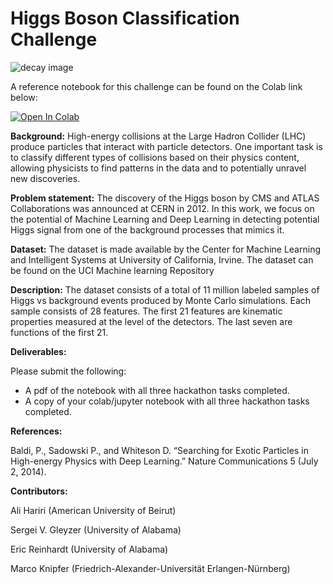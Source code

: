 # Higgs Boson Classification Challenge

![decay image](decay.png)

A reference notebook for this challenge can be found on the Colab link below:

[![Open In Colab](https://colab.research.google.com/assets/colab-badge.svg)](https://colab.research.google.com/github/ML4SCI/DeepLearnHackathon/blob/main/HiggsBosonClassificationChallenge/higgs_classification.ipynb)



**Background:** High-energy collisions at the Large Hadron Collider (LHC) produce particles that interact with particle detectors. One important task is to classify different types of collisions based on their physics content, allowing physicists to find patterns in the data and to potentially unravel new discoveries.

**Problem statement:** The discovery of the Higgs boson by CMS and ATLAS Collaborations was announced at CERN in 2012. In this work, we focus on the potential of Machine Learning and Deep Learning in detecting potential Higgs signal from one of the background processes that mimics it.

**Dataset:** The dataset is made available by the Center for Machine Learning and Intelligent Systems at University of California, Irvine. The dataset can be found on the UCI Machine learning Repository

**Description:** The dataset consists of a total of 11 million labeled samples of Higgs vs background events produced by Monte Carlo simulations. Each sample consists of 28 features. The first 21 features are kinematic properties measured at the level of the detectors. The last seven are functions of the first 21.

**Deliverables:**

Please submit the following: 

-  A pdf of the notebook with all three hackathon tasks completed.
-  A copy of your colab/jupyter notebook with all three hackathon tasks completed.

**References:**

Baldi, P., Sadowski P., and Whiteson D. “Searching for Exotic Particles in High-energy Physics with Deep Learning.” Nature Communications 5 (July 2, 2014).

**Contributors:**

Ali Hariri (American University of Beirut)

Sergei V. Gleyzer (University of Alabama)

Eric Reinhardt (University of Alabama)

Marco Knipfer (Friedrich-Alexander-Universität Erlangen-Nürnberg)
